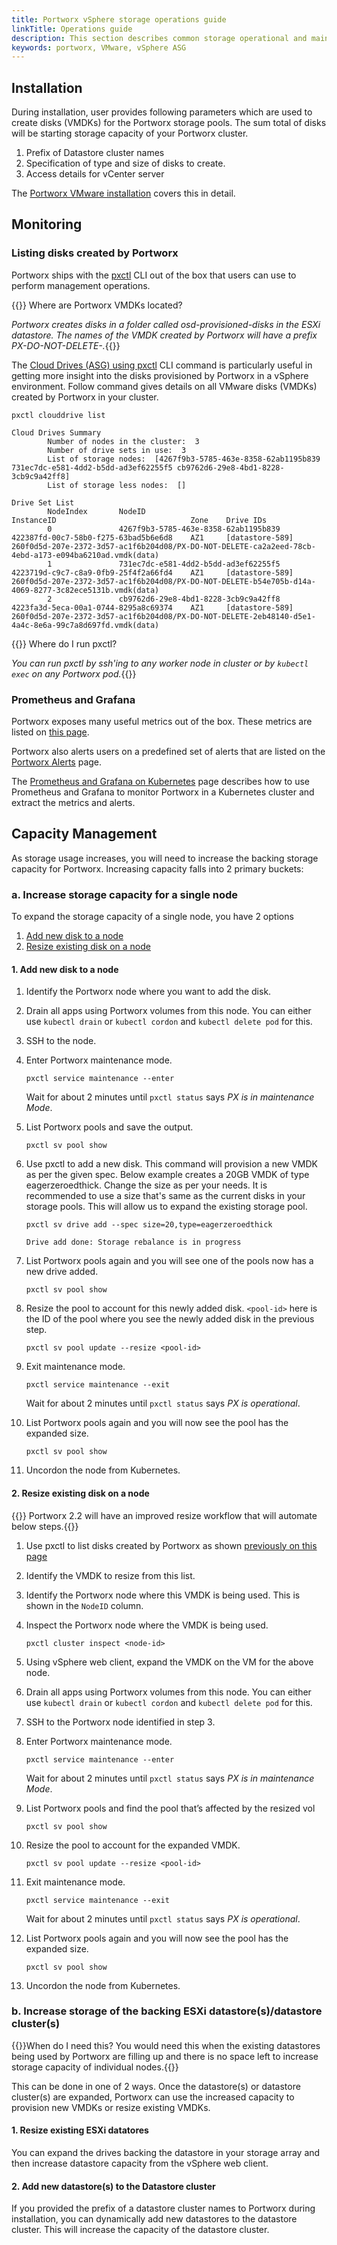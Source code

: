 ```yaml
---
title: Portworx vSphere storage operations guide
linkTitle: Operations guide
description: This section describes common storage operational and maintenance procedures when using Portworx in a vSphere environment
keywords: portworx, VMware, vSphere ASG
---
```


## Installation

During installation, user provides following parameters which are used to create disks (VMDKs) for the Portworx storage pools. The sum total of disks will be starting storage capacity of your Portworx cluster.

1. Prefix of Datastore cluster names
2. Specification of type and size of disks to create. 
3. Access details for vCenter server

The [Portworx VMware installation](/cloud-references/auto-disk-provisioning/vsphere/#installation) covers this in detail.

## Monitoring

### Listing disks created by Portworx

Portworx ships with the [pxctl](/reference/cli/) CLI out of the box that users can use to perform management operations.

{{<info>}} Where are Portworx VMDKs located?

_Portworx creates disks in a folder called *osd-provisioned-disks* in the ESXi datastore. The names of the VMDK created by Portworx will have a prefix *PX-DO-NOT-DELETE-*._{{</info>}}

The [Cloud Drives (ASG) using pxctl](/reference/cli/cloud-drives-asg/) CLI command is particularly useful in getting more insight into the disks provisioned by Portworx in a vSphere environment. Follow command gives details on all VMware disks (VMDKs) created by Portworx in your cluster.

```text
pxctl clouddrive list
```
```output
Cloud Drives Summary
        Number of nodes in the cluster:  3
        Number of drive sets in use:  3
        List of storage nodes:  [4267f9b3-5785-463e-8358-62ab1195b839 731ec7dc-e581-4dd2-b5dd-ad3ef62255f5 cb9762d6-29e8-4bd1-8228-3cb9c9a42ff8]
        List of storage less nodes:  []

Drive Set List
        NodeIndex       NodeID                                  InstanceID                              Zone    Drive IDs
        0               4267f9b3-5785-463e-8358-62ab1195b839    422387fd-00c7-58b0-f275-63bad5b6e6d8    AZ1     [datastore-589] 260f0d5d-207e-2372-3d57-ac1f6b204d08/PX-DO-NOT-DELETE-ca2a2eed-78cb-4ebd-a173-e094ba6210ad.vmdk(data)
        1               731ec7dc-e581-4dd2-b5dd-ad3ef62255f5    4223719d-c9c7-c8a9-0fb9-25f4f2a66fd4    AZ1     [datastore-589] 260f0d5d-207e-2372-3d57-ac1f6b204d08/PX-DO-NOT-DELETE-b54e705b-d14a-4069-8277-3c82ece5131b.vmdk(data)
        2               cb9762d6-29e8-4bd1-8228-3cb9c9a42ff8    4223fa3d-5eca-00a1-0744-8295a8c69374    AZ1     [datastore-589] 260f0d5d-207e-2372-3d57-ac1f6b204d08/PX-DO-NOT-DELETE-2eb48140-d5e1-4a4c-8e6a-99c7a8d697fd.vmdk(data)
```

{{<info>}} Where do I run pxctl?

_You can run pxctl by ssh'ing to any worker node in cluster or by `kubectl exec` on any Portworx pod._{{</info>}}

### Prometheus and Grafana

Portworx exposes many useful metrics out of the box. These metrics are listed on [this page](/install-with-other/operate-and-maintain/monitoring/prometheus/#storage-and-network-stats).

Portworx also alerts users on a predefined set of alerts that are listed on the [Portworx Alerts](/install-with-other/operate-and-maintain/monitoring/portworx-alerts/) page.

The [Prometheus and Grafana on Kubernetes](/portworx-install-with-kubernetes/operate-and-maintain-on-kubernetes/monitoring/monitoring-px-prometheusandgrafana.1/) page describes how to use Prometheus and Grafana to monitor Portworx in a Kubernetes cluster and extract the metrics and alerts.

## Capacity Management

As storage usage increases, you will need to increase the backing storage capacity for Portworx. Increasing capacity falls into 2 primary buckets:

### a. Increase storage capacity for a single node

To expand the storage capacity of a single node, you have 2 options 

1. [Add new disk to a node](/cloud-references/auto-disk-provisioning/vsphere/operations-guide/#add-new-disk)
2. [Resize existing disk on a node](/cloud-references/auto-disk-provisioning/vsphere/operations-guide/#resize-disk)

<a name="add-new-disk"></a>
#### 1. Add new disk to a node

1. Identify the Portworx node where you want to add the disk.
2. Drain all apps using Portworx volumes from this node. You can either use `kubectl drain` or `kubectl cordon` and `kubectl delete pod` for this.
3. SSH to the node.
4. Enter Portworx maintenance mode.

    ```text
    pxctl service maintenance --enter
    ```

    Wait for about 2 minutes until `pxctl status` says *PX is in maintenance Mode*.
5. List Portworx pools and save the output.

    ```text
    pxctl sv pool show
    ```
6. Use pxctl to add a new disk. This command will provision a new VMDK as per the given spec. Below example creates a 20GB VMDK of type eagerzeroedthick. Change the size as per your needs. It is recommended to use a size that's same as the current disks in your storage pools. This will allow us to expand the existing storage pool.

    ```text
    pxctl sv drive add --spec size=20,type=eagerzeroedthick
    ```
    ```output
    Drive add done: Storage rebalance is in progress
    ```
7. List Portworx pools again and you will see one of the pools now has a new drive added.

    ```text
    pxctl sv pool show
    ```
8. Resize the pool to account for this newly added disk. `<pool-id>` here is the ID of the pool where you see the newly added disk in the previous step.

    ```text
    pxctl sv pool update --resize <pool-id>
    ```
9. Exit maintenance mode.

    ```text
    pxctl service maintenance --exit
    ```

    Wait for about 2 minutes until `pxctl status` says *PX is operational*.
10. List Portworx pools again and you will now see the pool has the expanded size.

    ```text
    pxctl sv pool show
    ```
11. Uncordon the node from Kubernetes.

<a name="resize-disk"></a>
#### 2. Resize existing disk on a node

{{<info>}} Portworx 2.2 will have an improved resize workflow that will automate below steps.{{</info>}}

1. Use pxctl to list disks created by Portworx as shown [previously on this page](/cloud-references/auto-disk-provisioning/vsphere/operations-guide/#listing-disks-created-by-portworx)
2. Identify the VMDK to resize from this list.
3. Identify the Portworx node where this VMDK is being used. This is shown in the `NodeID` column. 
4. Inspect the Portworx node where the VMDK is being used.

    ```text
    pxctl cluster inspect <node-id>
    ```
5. Using vSphere web client, expand the VMDK on the VM for the above node.
6. Drain all apps using Portworx volumes from this node. You can either use `kubectl drain` or `kubectl cordon` and `kubectl delete pod` for this.
7. SSH to the Portworx node identified in step 3.
8. Enter Portworx maintenance mode.

    ```text
    pxctl service maintenance --enter
    ```

    Wait for about 2 minutes until `pxctl status` says *PX is in maintenance Mode*.
9. List Portworx pools and find the pool that’s affected by the resized vol

    ```text
    pxctl sv pool show
    ```
10. Resize the pool to account for the expanded VMDK.

    ```text
    pxctl sv pool update --resize <pool-id>
    ```
11. Exit maintenance mode.

    ```text
    pxctl service maintenance --exit
    ```

    Wait for about 2 minutes until `pxctl status` says *PX is operational*.
12. List Portworx pools again and you will now see the pool has the expanded size.

    ```text
    pxctl sv pool show
    ```
13. Uncordon the node from Kubernetes.

### b. Increase storage of the backing ESXi datastore(s)/datastore cluster(s)

{{<info>}}When do I need this? You would need this when the existing datastores being used by Portworx are filling up and there is no space left to increase storage capacity of individual nodes.{{</info>}}

This can be done in one of 2 ways. Once the datastore(s) or datastore cluster(s) are expanded, Portworx can use the increased capacity to provision new VMDKs or resize existing VMDKs.

#### 1. Resize existing ESXi datatores

You can expand the drives backing the datastore in your storage array and then increase datastore capacity from the vSphere web client.

#### 2. Add new datastore(s) to the Datastore cluster

If you provided the prefix of a datastore cluster names to Portworx during installation, you can dynamically add new datastores to the datastore cluster. This will increase the capacity of the datastore cluster.
  
